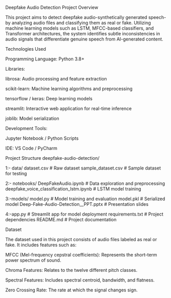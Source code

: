Deepfake Audio Detection
 Project Overview

This project aims to detect deepfake audio-synthetically generated speech-by analyzing audio files and classifying them as real or fake. Utilizing machine learning models such as LSTM, MFCC-based classifiers, and Transformer architectures, the system identifies subtle inconsistencies in audio signals that differentiate genuine speech from AI-generated content.

 Technologies Used

Programming Language: Python 3.8+

Libraries:

librosa: Audio processing and feature extraction

scikit-learn: Machine learning algorithms and preprocessing

tensorflow / keras: Deep learning models

streamlit: Interactive web application for real-time inference

joblib: Model serialization

Development Tools:

Jupyter Notebook / Python Scripts

IDE: VS Code / PyCharm

 Project Structure
deepfake-audio-detection/

1:- data/
 dataset.csv               # Raw dataset
 sample_dataset.csv        # Sample dataset for testing

2:- notebooks/
 DeepFakeAudio.ipynb       # Data exploration and preprocessing
deepfake_voice_classification_lstm.ipynb # LSTM model training

3:-models/
model.py                  # Model training and evaluation
model.pkl                 # Serialized model
Deep-Fake-Audio-Detection__PPT.pptx # Presentation slides

4:-app.py                        # Streamlit app for model deployment
requirements.txt              # Project dependencies
README.md                     # Project documentation

 Dataset

The dataset used in this project consists of audio files labeled as real or fake. It includes features such as:

MFCC (Mel-frequency cepstral coefficients): Represents the short-term power spectrum of sound.

Chroma Features: Relates to the twelve different pitch classes.

Spectral Features: Includes spectral centroid, bandwidth, and flatness.

Zero Crossing Rate: The rate at which the signal changes sign.
